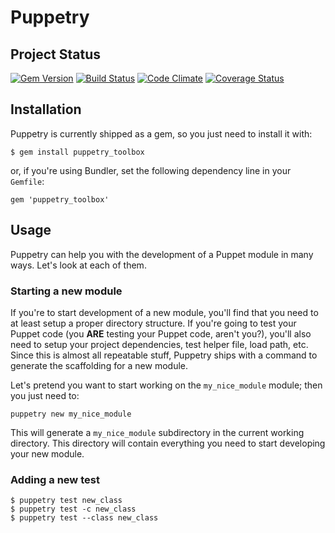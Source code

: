 # Puppetry

## Project Status
[![Gem Version](https://badge.fury.io/rb/puppetry_toolbox.png)](http://badge.fury.io/rb/puppetry_toolbox)
[![Build Status](https://travis-ci.org/stefanozanella/puppetry.png?branch=master)](https://travis-ci.org/stefanozanella/puppetry)
[![Code Climate](https://codeclimate.com/github/stefanozanella/puppetry.png)](https://codeclimate.com/github/stefanozanella/puppetry)
[![Coverage Status](https://coveralls.io/repos/stefanozanella/puppetry/badge.png?branch=master)](https://coveralls.io/r/stefanozanella/puppetry?branch=master)
## Installation
Puppetry is currently shipped as a gem, so you just need to install it with:
```
$ gem install puppetry_toolbox
```
or, if you're using Bundler, set the following dependency line in your
`Gemfile`:
```
gem 'puppetry_toolbox'
```

## Usage
Puppetry can help you with the development of a Puppet module in many ways.
Let's look at each of them.

### Starting a new module
If you're to start development of a new module, you'll find that you need to
at least setup a proper directory structure. If you're going to test your
Puppet code (you **ARE** testing your Puppet code, aren't you?), you'll also
need to setup your project dependencies, test helper file, load path, etc.
Since this is almost all repeatable stuff, Puppetry ships with a command to
generate the scaffolding for a new module.

Let's pretend you want to start working on the `my_nice_module` module; then you just need to:
```
puppetry new my_nice_module
```
This will generate a `my_nice_module` subdirectory in the current working
directory. This directory will contain everything you need to start developing
your new module.

### Adding a new test
```
$ puppetry test new_class
$ puppetry test -c new_class
$ puppetry test --class new_class
```
